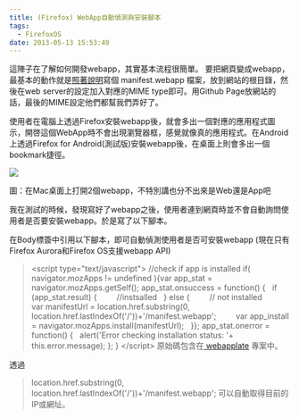 ```yaml
---
title: (Firefox) WebApp自動偵測與安裝腳本
tags:
  - FirefoxOS
date: 2013-05-13 15:53:49
---
```


這陣子在了解如何開發webapp，其實基本流程很簡單。
要把網頁變成webapp，最基本的動作就是[照著說明](https://marketplace.firefox.com/developers/docs/quick_start)寫個 manifest.webapp 檔案，放到網站的根目錄，然後在web server的設定加入對應的MIME type即可。用Github Page放網站的話，最後的MIME設定他們都幫我們弄好了。

使用者在電腦上透過Firefox安裝webapp後，就會多出一個對應的應用程式圖示，開啓這個WebApp時不會出現瀏覽器框，感覺就像真的應用程式。在Android上透過Firefox for Android(測試版)安裝webapp後，在桌面上則會多出一個bookmark捷徑。

[![](http://4.bp.blogspot.com/-zrO9d3BcB30/UVebse9rcaI/AAAAAAAADDU/MSImwCKUE5o/s400/%E8%9E%A2%E5%B9%95%E5%BF%AB%E7%85%A7+2013-03-31+%E4%B8%8A%E5%8D%8810.12.43.png)](http://4.bp.blogspot.com/-zrO9d3BcB30/UVebse9rcaI/AAAAAAAADDU/MSImwCKUE5o/s1600/%E8%9E%A2%E5%B9%95%E5%BF%AB%E7%85%A7+2013-03-31+%E4%B8%8A%E5%8D%8810.12.43.png)

圖：在Mac桌面上打開2個webapp，不特別講也分不出來是Web還是App吧

我在測試的時候，發現寫好了webapp之後，使用者連到網頁時並不會自動詢問使用者是否要安裝webapp。於是寫了以下腳本。

在Body標簽中引用以下腳本，即可自動偵測使用者是否可安裝webapp (現在只有Firefox Aurora和Firefox OS支援webapp API)

> &lt;script type="text/javascript"&gt;
> //check if app is installed
> if( navigator.mozApps != undefined ){var app_stat = navigator.mozApps.getSelf();
> app_stat.onsuccess = function() {
> &nbsp; if (app_stat.result) {
> &nbsp; &nbsp; &nbsp; &nbsp; //instsalled
> &nbsp; } else {
> &nbsp; &nbsp; &nbsp; &nbsp; // not installed
> &nbsp; &nbsp; &nbsp; &nbsp; var manifestUrl = location.href.substring(0, location.href.lastIndexOf('/'))+'/manifest.webapp';
> &nbsp; &nbsp; &nbsp; &nbsp; var app_install = navigator.mozApps.install(manifestUrl);
> &nbsp; }};
> app_stat.onerror = function() {
> &nbsp; alert('Error checking installation status: '+ this.error.message);
> };
> }
> &lt;/script&gt;&nbsp;原始碼包含在[ webapplate](https://github.com/gasolin/webapplate/blob/master/public/js/app_installer.js) 專案中。

 透過

> location.href.substring(0, location.href.lastIndexOf('/'))+'/manifest.webapp';
可以自動取得目前的IP或網址。

